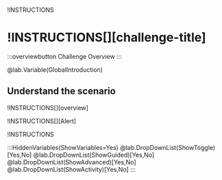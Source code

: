 !INSTRUCTIONS[](https://raw.githubusercontent.com/LODSContent/Challenge-V3-Framework/main/Templates/LevelSpecific/Logos/@lab.Variable(difficulty).md)

# !INSTRUCTIONS[][challenge-title]

:::overviewbutton
Challenge Overview
:::

@lab.Variable(GlobalIntroduction)

## Understand the scenario

!INSTRUCTIONS[][overview]

!INSTRUCTIONS[][Alert]

!INSTRUCTIONS[](https://raw.githubusercontent.com/LODSContent/Challenge-V3-Framework/main/Templates/Sections/LabHelp.md)

:::HiddenVariables(ShowVariables=Yes)
@lab.DropDownList(ShowToggle)[Yes,No]
@lab.DropDownList(ShowGuided)[Yes,No]
@lab.DropDownList(ShowAdvanced)[Yes,No]
@lab.DropDownList(ShowActivity)[Yes,No]
:::
